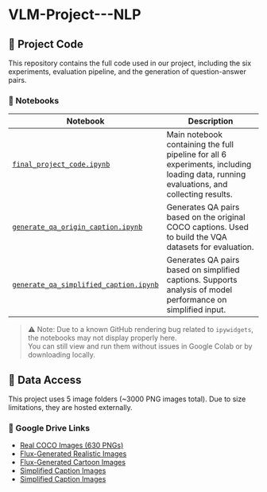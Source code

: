 # VLM-Project---NLP
## 🧠 Project Code

This repository contains the full code used in our project, including the six experiments, evaluation pipeline, and the generation of question-answer pairs.

### 📂 Notebooks

| Notebook | Description |
|----------|-------------|
| [`final_project_code.ipynb`](final_project_code.ipynb) | Main notebook containing the full pipeline for all 6 experiments, including loading data, running evaluations, and collecting results. |
| [`generate_qa_origin_caption.ipynb`](generate_qa_origin_caption.ipynb) | Generates QA pairs based on the original COCO captions. Used to build the VQA datasets for evaluation. |
| [`generate_qa_simplified_caption.ipynb`](generate_qa_simplified_caption.ipynb) | Generates QA pairs based on simplified captions. Supports analysis of model performance on simplified input. |

> ⚠️ Note: Due to a known GitHub rendering bug related to `ipywidgets`, the notebooks may not display properly here.  
> You can still view and run them without issues in Google Colab or by downloading locally.

## 📁 Data Access

This project uses 5 image folders (~3000 PNG images total). Due to size limitations, they are hosted externally.

### 🔗 Google Drive Links

- [Real COCO Images (630 PNGs)](https://drive.google.com/drive/folders/1G1ucXLwMytVNfmzJcCRnAN2Ix77XcpM5?usp=sharing)
- [Flux-Generated Realistic Images](https://drive.google.com/drive/folders/1L9lKaA5EJHEtyjbaHEYj3W86tPMgBAzB?usp=sharing)
- [Flux-Generated Cartoon Images](https://drive.google.com/drive/folders/1793_0s7vY96EtaD0Pc5ruZ0g1w4ekFoI?usp=sharing)
- [Simplified Caption Images](https://drive.google.com/drive/folders/1qpMHYXg0jbBdfOnebsipn4MZRloPspKf?usp=sharing)
- [Simplified Caption Images](https://drive.google.com/drive/folders/123QKCkCgb8udtaX1vsXCNOMFqhgmIYim?usp=sharing)
